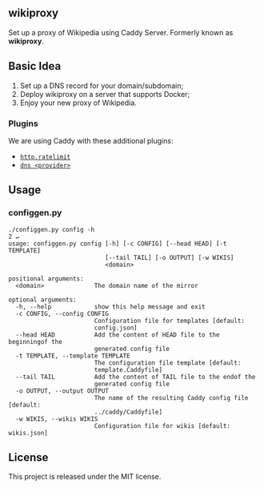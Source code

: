 wikiproxy
---------

Set up a proxy of Wikipedia using Caddy Server. Formerly known as **wikiproxy**.

## Basic Idea

1. Set up a DNS record for your domain/subdomain;
2. Deploy wikiproxy on a server that supports Docker;
3. Enjoy your new proxy of Wikipedia.

### Plugins

We are using Caddy with these additional plugins:
* [`http.ratelimit`](https://caddyserver.com/docs/http.ratelimit)
* [`dns <provider>`](https://caddyserver.com/docs/tls.dns.ovh)


## Usage

### configgen.py

```text
./configgen.py config -h                                                                                                                                                               2 ↵
usage: configgen.py config [-h] [-c CONFIG] [--head HEAD] [-t TEMPLATE]
                           [--tail TAIL] [-o OUTPUT] [-w WIKIS]
                           <domain>

positional arguments:
  <domain>              The domain name of the mirror

optional arguments:
  -h, --help            show this help message and exit
  -c CONFIG, --config CONFIG
                        Configuration file for templates [default:
                        config.json]
  --head HEAD           Add the content of HEAD file to the beginningof the
                        generated config file
  -t TEMPLATE, --template TEMPLATE
                        The configuration file template [default:
                        template.Caddyfile]
  --tail TAIL           Add the content of TAIL file to the endof the
                        generated config file
  -o OUTPUT, --output OUTPUT
                        The name of the resulting Caddy config file [default:
                        ../caddy/Caddyfile]
  -w WIKIS, --wikis WIKIS
                        Configuration file for wikis [default: wikis.json]
```

## License

This project is released under the MIT license.
